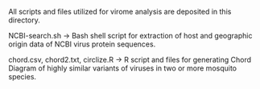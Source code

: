 All scripts and files utilized for virome analysis are deposited in this directory.

NCBI-search.sh -> Bash shell script for extraction of host and geographic origin data of NCBI virus protein sequences.

chord.csv, chord2.txt, circlize.R -> R script and files for generating Chord Diagram of highly similar variants of viruses in two or more mosquito species.

